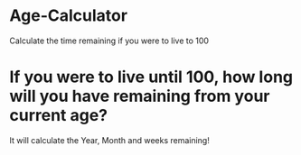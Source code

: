 # Age-Calculator
Calculate the time remaining if you were to live to 100
# If you were to live until 100, how long will you have remaining from your current age?
It will calculate the Year, Month and weeks remaining!
